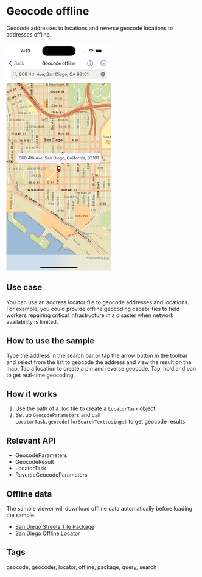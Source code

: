 # Geocode offline

Geocode addresses to locations and reverse geocode locations to addresses offline.

![Image of geocode offline](geocode-offline.png)

## Use case

You can use an address locator file to geocode addresses and locations. For example, you could provide offline geocoding capabilities to field workers repairing critical infrastructure in a disaster when network availability is limited.

## How to use the sample

Type the address in the search bar or tap the arrow button in the toolbar and select from the list to geocode the address and view the result on the map. Tap a location to create a pin and reverse geocode. Tap, hold and pan to get real-time geocoding.

## How it works

1. Use the path of a .loc file to create a `LocatorTask` object.
2. Set up `GeocodeParameters` and call `LocatorTask.geocode(forSearchText:using:)` to get geocode results.

## Relevant API

* GeocodeParameters
* GeocodeResult
* LocatorTask
* ReverseGeocodeParameters

## Offline data

The sample viewer will download offline data automatically before loading the sample.

* [San Diego Streets Tile Package](https://www.arcgis.com/home/item.html?id=22c3083d4fa74e3e9b25adfc9f8c0496)
* [San Diego Offline Locator](https://www.arcgis.com/home/item.html?id=3424d442ebe54f3cbf34462382d3aebe)

## Tags

geocode, geocoder, locator, offline, package, query, search
